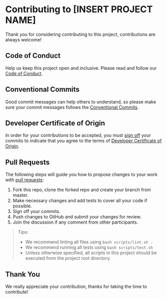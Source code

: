 # Contributing to [INSERT PROJECT NAME]

Thank you for considering contributing to this project, contributions are always
welcome!

## Code of Conduct

Help us keep this project open and inclusive. Please read and follow our
[Code of Conduct](CODE_OF_CONDUCT.md).

## Conventional Commits

Good commit messages can help others to understand, so please make sure your
commit messages follows the
[Conventional Commits](https://www.conventionalcommits.org/en/v1.0.0/).

## Developer Certificate of Origin

In order for your contributions to be accepted, you must
[sign off](https://git-scm.com/docs/git-commit#Documentation/git-commit.txt---signoff)
your commits to indicate that you agree to the terms of
[Developer Certificate of Origin](https://developercertificate.org).

## Pull Requests

The following steps will guide you how to propose changes to your work with
[pull requests](https://help.github.com/en/github/collaborating-with-issues-and-pull-requests/about-pull-requests):

1. Fork this repo, clone the forked repo and create your branch from master.
2. Make necessary changes and add tests to cover all your code if possible.
3. Sign off your commits.
4. Push changes to GitHub and submit your changes for review.
5. Join the discussion if any comment from other participants.

> Tips:
>
> - We recommend linting all files using `bash scripts/lint.sh .`
> - We recommend running all tests using `bash scripts/test.sh`
> - Unless otherwise specified, all scripts in this project should be executed
>   from the project root directory.

## Thank You

We really appreciate your contribution, thanks for taking the time to
contribute!
